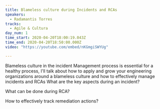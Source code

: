 ```yaml
---
title: Blameless culture during Incidents and RCAs
speakers:
  - Radamantis Torres
tracks:
  - Agile & Cultura
day_num: 1
time_start: 2020-04-20T18:00:19.043Z
time_end: 2020-04-20T18:50:00.000Z
video: "https://youtube.com/embed/nKGmgiSWYUg"

---
```

Blameless culture in the incident Management process is essential for a healthy process, I'll talk about how to apply and grow your engineering organizations around a blameless culture and how to effectively manage incidents and RCAs  What are the key aspects during an incident?


What can be done during RCA? 


How to effectively track remediation actions?